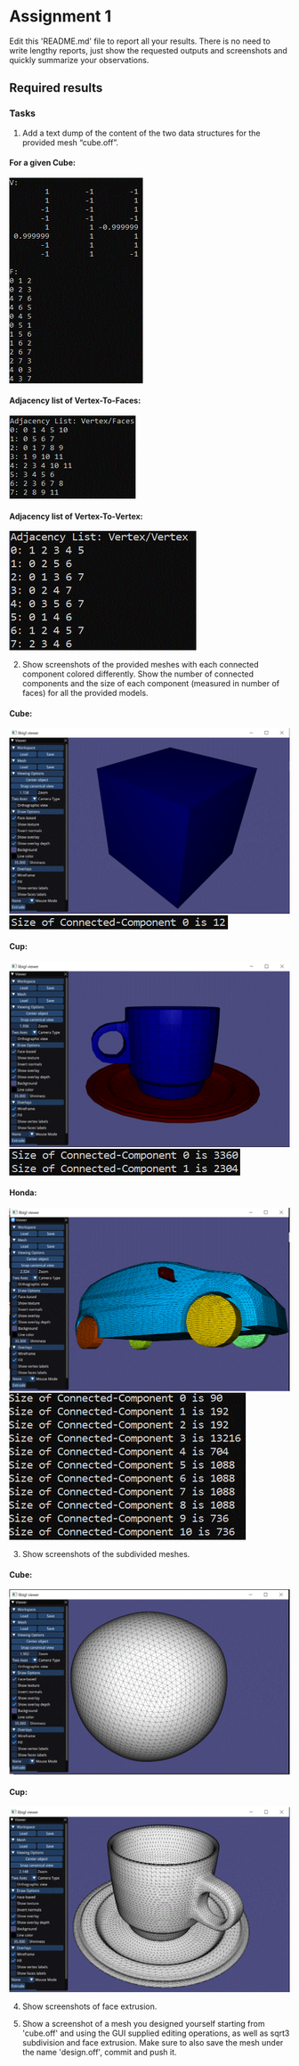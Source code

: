 # Assignment 1

Edit this 'README.md' file to report all your results. There is no need to write lengthy reports, just show the requested outputs and screenshots and quickly summarize your observations.   

## Required results

### Tasks
1) Add a text dump of the content of the two data structures for the provided mesh “cube.off”.

#### For a given Cube:<br/>
![alt text](Images/Q_1/Cube.GIF "Title")

#### Adjacency list of Vertex-To-Faces:<br/>
![alt text](Images/Q_1/Cube_VertexToFaceAdjacencyList.GIF "Title")

#### Adjacency list of Vertex-To-Vertex:<br/>
![alt text](Images/Q_1/Cube_VertexToVertexAdjacencyList.GIF "Title")

2) Show screenshots of the provided meshes with each connected component colored differently. Show the number of connected components and the size of each component (measured in number of faces) for all the provided models.

#### Cube:<br/>
![alt text](Images/Q_2/CubeImage.GIF "Title")
![alt text](Images/Q_2/CubeComponents.GIF "Title")

#### Cup:<br/>
![alt text](Images/Q_2/CupImage.GIF "Title")
![alt text](Images/Q_2/CupComponents.GIF "Title")

#### Honda:<br/>
![alt text](Images/Q_2/HondaImage.GIF "Title")
![alt text](Images/Q_2/HondaComponents.GIF "Title")

3) Show screenshots of the subdivided meshes.

#### Cube:<br/>
![alt text](Images/Q_3/Cube.GIF "Title")

#### Cup:<br/>
![alt text](Images/Q_3/Cup.GIF "Title")

4) Show screenshots of face extrusion.

5) Show a screenshot of a mesh you designed yourself starting from 'cube.off' and using the GUI supplied editing operations, as well as sqrt3 subdivision and face extrusion. Make sure to also save the mesh under the name 'design.off', commit and push it. 
